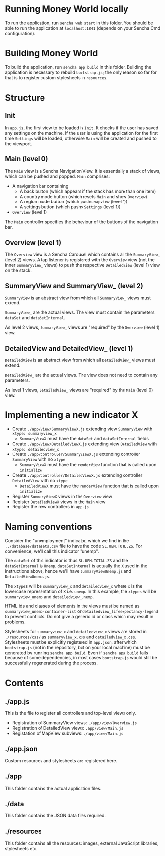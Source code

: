 # Running Money World locally

To run the application, run `sencha web start` in this folder. You should be able to run the application at `localhost:1841` (depends on your Sencha Cmd configuration).

# Building Money World

To build the application, run `sencha app build` in this folder. Building the application is necessary to rebuild `bootstrap.js`; the only reason so far for that is to register custom stylesheets in `resources`.

# Structure

## Init

In `app.js`, the first view to be loaded is `Init`. It checks if the user has saved any settings on the machine. If the user is using the application for the first time `Settings` will be loaded, otherwise `Main` will be created and pushed to the viewport.

## Main (level 0)

The `Main` view is a Sencha Navigation View. It is essentially a stack of views, which can be pushed and popped. `Main` comprises:

* A navigation bar containing
	* A back button (which appears if the stack has more than one item)
	* A country mode button (which resets `Main` and show `Overview`)
	* A region mode button (which pushs `MapView` (level 1))
	* A settings button (which pushs `Settings` (level 1))
* `Overview` (level 1)

The `Main` controller specifies the behaviour of the buttons of the navigation bar.

## Overview (level 1)

The `Overview` view is a Sencha Carousel which contains all the `SummaryView_` (level 2) views. A tap listener is registered with the `Overview` view (not the inner `SummaryView_` views) to push the respective `DetailedView` (level 1) view on the stack.

## SummaryView and SummaryView_ (level 2)

`SummaryView` is an abstract view from which all `SummaryView_` views must extend.

`SummaryView_` are the actual views. The view must contain the parameters `dataSet` and `dataSetInternal`.

As level 2 views, `SummaryView_` views are "required" by the `Overview` (level 1) view.

## DetailedView and DetailedView_ (level 1)

`DetailedView` is an abstract view from which all `DetailedView_` views must extend.

`DetailedView_` are the actual views. The view does not need to contain any parameters.

As level 1 views, `DetailedView_` views are "required" by the `Main` (level 0) view.

# Implementing a new indicator X

* Create `./app/view/SummaryViewX.js` extending view `SummaryView` with `xtype: summaryview_x`
	* `SummaryViewX` must have the `dataSet` and `dataSetInternal` fields
* Create `./app/view/DetailedViewX.js` extending view `DetailedView` with `xtype: detailedview_x`
* Create `./app/controller/SummaryViewX.js` extending controller `SummaryView` with no `xtype`
	* `SummaryViewX` must have the `renderView` function that is called upon `initialize`
* Create `./app/controller/DetailedViewX.js` extending controller `DetailedView` with no `xtype`
	* `DetailedViewX` must have the `renderView` function that is called upon `initialize`
* Register `SummaryViewX` views in the `Overview` view
* Register `DetailedViewX` views in the `Main` view
* Register the new controllers in `app.js`

# Naming conventions

Consider the "unemployment" indicator, which we find in the `../database/datasets.csv` file to have the code `SL.UEM.TOTL.ZS`. For convenience, we'll call this indicator "unemp".

The `dataSet` of this indicator is thus `SL.UEM.TOTAL.ZS` and the `dataSetInternal` is `Unemp`. `dataSetInternal` is actually the `X` used in the instructions above, hence we'll have `SummaryViewUnemp.js` and `DetailedViewUnemp.js`.

The `xtype`s will be `summaryview_x` and `detailedview_x` where `x` is the lowercase representation of `X` i.e. `unemp`. In this example, the `xtypes` will be `summaryview_unemp` and `detailedview_unemp`.

HTML ids and classes of elements in the views must be named as `summaryview_unemp-container-list` or `detailedview_lifeexpectancy-legend` to prevent conflicts. Do not give a generic id or class which may result in problems.

Stylesheets for `summaryview_x` and `detailedview_x` views are stored in `./resources/css/` as `summaryview_x.css` and `detailedview_x.css`. Stylesheets must be explicitly registered in `app.json`, after which `bootstrap.js` (not in the repository, but on your local machine) must be generated by running `sencha app build`. Even if `sencha app build` fails because of some dependencies, in most cases `bootstrap.js` would still be successfully regenerated during the process.

# Contents

## ./app.js

This is the file to register all controllers and top-level views only.

* Registration of SummaryView views: `./app/view/Overview.js`
* Registration of DetailedView views: `.app/view/Main.js`
* Registation of MapView subviews: `./app/view/Main.js`

## ./app.json

Custom resources and stylesheets are registered here.

## ./app

This folder contains the actual application files.

## ./data

This folder contains the JSON data files required.

## ./resources

This folder contains all the resources: images, external JavaScript libraries, stylesheets etc.
